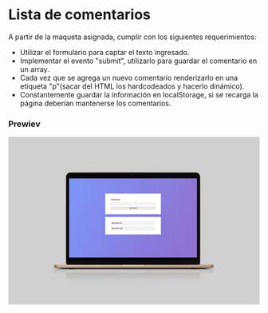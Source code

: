 
# Lista de comentarios

A partir de la maqueta asignada, cumplir con los siguientes requerimientos:

- Utilizar el formulario para captar el texto ingresado.
- Implementar el evento "submit", utilizarlo para guardar el comentario en un array.
- Cada vez que se agrega un nuevo comentario renderizarlo en una etiqueta "p"(sacar del HTML los hardcodeados y hacerlo dinámico).
- Constantemente guardar la información en localStorage, si se recarga la página deberían mantenerse los comentarios.

### Prewiev
![Preview](https://github.com/soymilidev/FE-II/blob/main/C14/C14-Mesa/img/img-form.png)
